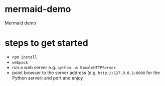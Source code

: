 # mermaid-demo
Mermaid demo

# steps to get started

- `npm install`
- `webpack`
- run a web server e.g. `python -m SimpleHTTPServer`
- point browser to the server address (e.g. `http://127.0.0.1:8000` for the Python server) and port and enjoy